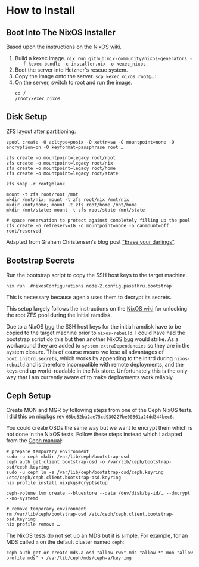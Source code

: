 # How to Install

## Boot Into The NixOS Installer

Based upon the instructions on the [NixOS wiki](https://nixos.wiki/wiki/Install_NixOS_on_Hetzner_Online).

1. Build a kexec image.
	`nix run github:nix-community/nixos-generators -- -f kexec-bundle -c installer.nix -o kexec_nixos`
2. Boot the server into Hetzner's rescue system.
3. Copy the image onto the server.
	`scp kexec_nixos root@…:`
4. On the server, switch to root and run the image.
	```
	cd /
	/root/kexec_nixos
	```

## Disk Setup

ZFS layout after partitioning:

```
zpool create -O acltype=posix -O xattr=sa -O mountpoint=none -O encryption=on -O keyformat=passphrase root …

zfs create -o mountpoint=legacy root/root
zfs create -o mountpoint=legacy root/nix
zfs create -o mountpoint=legacy root/home
zfs create -o mountpoint=legacy root/state

zfs snap -r root@blank

mount -t zfs root/root /mnt
mkdir /mnt/nix; mount -t zfs root/nix /mnt/nix
mkdir /mnt/home; mount -t zfs root/home /mnt/home
mkdir /mnt/state; mount -t zfs root/state /mnt/state

# space reservation to protect against completely filling up the pool
zfs create -o refreserv=1G -o mountpoint=none -o canmount=off root/reserved
```

Adapted from Graham Christensen's blog post ["Erase your darlings"](https://grahamc.com/blog/erase-your-darlings).

## Bootstrap Secrets

Run the bootstrap script to copy the SSH host keys to the target machine.

```
nix run .#nixosConfigurations.node-2.config.passthru.bootstrap
```

This is necessary because agenix uses them to decrypt its secrets.

This setup largely follows the instructions on the [NixOS wiki](https://nixos.wiki/wiki/NixOS_on_ZFS#Unlock_encrypted_zfs_via_ssh_on_boot) for unlocking the root ZFS pool during the initial ramdisk.

Due to a NixOS [bug](https://github.com/NixOS/nixpkgs/issues/98100) the SSH host keys for the initial ramdisk have to be copied to the target machine prior to `nixos-rebuild`. I could have had the bootstrap script do this but then another NixOS [bug](https://github.com/NixOS/nixpkgs/issues/114594) would strike. As a workaround they are added to `system.extraDependencies` so they are in the system closure. This of course means we lose all advantages of `boot.initrd.secrets`, which works by appending to the initrd during `nixos-rebuild` and is therefore incompatible with remote deployments, and the keys end up world-readable in the Nix store. Unfortunately this is the only way that I am currently aware of to make deployments work reliably.

## Ceph Setup

Create MON and MGR by following steps from one of the Ceph NixOS tests.
I did this on nixpkgs rev `65be52ba2ae75cd930227be00861a24dd344bec6`.

You could create OSDs the same way but we want to encrypt them which is not done in the NixOS tests.
Follow these steps instead which I adapted from the [Ceph manual](https://docs.ceph.com/en/latest/install/manual-deployment/#bluestore):

```
# prepare temporary environment
sudo -u ceph mkdir /var/lib/ceph/bootstrap-osd
ceph auth get client.bootstrap-osd -o /var/lib/ceph/bootstrap-osd/ceph.keyring
sudo -u ceph ln -s /var/lib/ceph/bootstrap-osd/ceph.keyring /etc/ceph/ceph.client.bootstrap-osd.keyring
nix profile install nixpkgs#cryptsetup

ceph-volume lvm create --bluestore --data /dev/disk/by-id/… --dmcrypt --no-systemd

# remove temporary environment
rm /var/lib/ceph/bootstrap-osd /etc/ceph/ceph.client.bootstrap-osd.keyring
nix profile remove …
```

The NixOS tests do not set up an MDS but it is simple.
For example, for an MDS called `a` on the default cluster named `ceph`:

```
ceph auth get-or-create mds.a osd "allow rwx" mds "allow *" mon "allow profile mds" > /var/lib/ceph/mds/ceph-a/keyring
```
